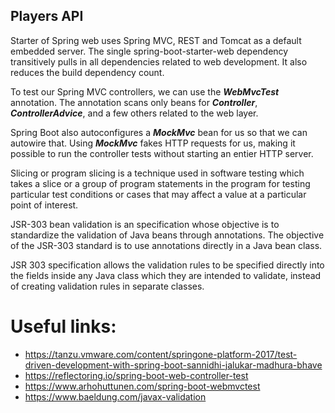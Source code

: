 ## Players API

Starter of Spring web uses Spring MVC, REST and Tomcat as a default embedded server. The single spring-boot-starter-web
dependency transitively pulls in all dependencies related to web development. It also reduces the build dependency
count.

To test our Spring MVC controllers, we can use the **_WebMvcTest_** annotation. The annotation scans only beans for
**_Controller_**, **_ControllerAdvice_**, and a few others related to the web layer.

Spring Boot also autoconfigures a **_MockMvc_** bean for us so that we can autowire that. Using **_MockMvc_** fakes HTTP
requests for us, making it possible to run the controller tests without starting an entier HTTP server.

Slicing or program slicing is a technique used in software testing which takes a slice or a group of program statements
in the program for testing particular test conditions or cases that may affect a value at a particular point of
interest.

JSR-303 bean validation is an specification whose objective is to standardize the validation of Java beans through
annotations. The objective of the JSR-303 standard is to use annotations directly in a Java bean class.

JSR 303 specification allows the validation rules to be specified directly into the fields inside any Java class which
they are intended to validate, instead of creating validation rules in separate classes.

# Useful links:

- https://tanzu.vmware.com/content/springone-platform-2017/test-driven-development-with-spring-boot-sannidhi-jalukar-madhura-bhave
- https://reflectoring.io/spring-boot-web-controller-test
- https://www.arhohuttunen.com/spring-boot-webmvctest
- https://www.baeldung.com/javax-validation